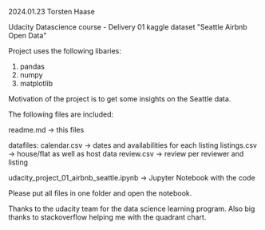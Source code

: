 2024.01.23
Torsten Haase

Udacity Datascience course - Delivery 01
kaggle dataset "Seattle Airbnb Open Data"

Project uses the following libaries:
1) pandas
2) numpy
3) matplotlib

Motivation of the project is to get some insights on the Seattle data.

The following files are included:

readme.md -> this files

datafiles:
calendar.csv -> dates and availabilities for each listing
listings.csv -> house/flat as well as host data
review.csv -> review per reviewer and listing

udacity_project_01_airbnb_seattle.ipynb -> Jupyter Notebook with the code

Please put all files in one folder and open the notebook.

Thanks to the udacity team for the data science learning program. 
Also big thanks to stackoverflow helping me with the quadrant chart.
